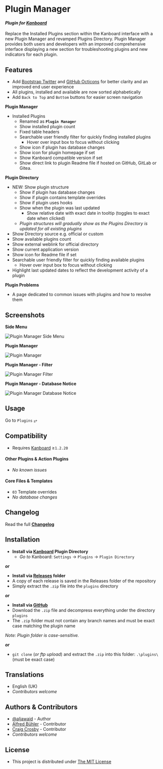 # Plugin Manager

#### _Plugin for [Kanboard](https://github.com/fguillot/kanboard "Kanboard - Kanban Project Management Software")_

Replace the Installed Plugins section within the Kanboard interface with a new Plugin Manager and revamped Plugins Directory. Plugin Manager provides both users and developers with an improved comprehensive interface displaying a new section for troubleshooting plugins and new indicators for each plugin.


Features
-------------

- Add [Bootstrap Twitter](https://icons.getbootstrap.com) and [GitHub Octicons](https://primer.style/octicons/) for better clarity and an improved end user experience
- All plugins, installed and available are now sorted alphabetically
- Add `Back to Top` and `Bottom` buttons for easier screen navigation

**Plugin Manager**
- Installed Plugins
  - Renamed as **`Plugin Manager`**
  - Show installed plugin count
  - Fixed table headers
  - Searchable user friendly filter for quickly finding installed plugins
    - Hover over input box to focus without clicking
  - Show icon if plugin has database changes
  - Show icon for plugin homepage if set
  - Show Kanboard compatible version if set
  - Show direct link to plugin Readme file if hosted on GitHub, GitLab or Gitea.

**Plugin Directory**
- NEW: Show plugin structure
  - Show if plugin has database changes
  - Show if plugin contains template overrides
  - Show if plugin uses hooks
  - Show when the plugin was last updated
    - Show relative date with exact date in tooltip (toggles to exact date when clicked)
  - _Plugin structures will gradually show as the Plugins Directory is updated for all existing plugins_
- Show Directory source e.g. official or custom
- Show available plugins count
- Show external weblink for official directory
- Show current application version
- Show icon for Readme file if set
- Searchable user friendly filter for quickly finding available plugins
    - Hover over input box to focus without clicking
- Highlight last updated dates to reflect the development activity of a plugin

**Plugin Problems**
- A page dedicated to common issues with plugins and how to resolve them

Screenshots
----------

**Side Menu**

![Plugin Manager Side Menu](../master/Screenshots/screenshot-plugin-manager-side-menu.png "Plugin Manager Side Menu")

**Plugin Manager**

![Plugin Manager](../master/Screenshots/screenshot-plugin-manager.png "Installed Plugins becomes Plugin Manager")

**Plugin Manager - Filter**

![Plugin Manager Filter](../master/Screenshots/screenshot-plugin-manager-filter.png "Plugin Manager Filter")

**Plugin Manager - Database Notice**

![Plugin Manager Database Notice](../master/Screenshots/screenshot-plugin-manager-schema-tooltip.png "Database Notice")

Usage
-------------

Go to `Plugins` &#10562;

Compatibility
-------------

- Requires [Kanboard](https://github.com/fguillot/kanboard "Kanboard - Kanban Project Management Software") ≥`1.2.20`

#### Other Plugins & Action Plugins
- _No known issues_
#### Core Files & Templates
- `03` Template overrides
- _No database changes_

Changelog
---------

Read the full [**Changelog**](../master/changelog.md "See changes")
 

Installation
------------

- **Install via [Kanboard](https://github.com/fguillot/kanboard "Kanboard - Kanban Project Management Software") Plugin Directory**
  - _Go to_ Kanboard: `Settings` -> `Plugins` -> `Plugin Directory`

**_or_**

- **Install via [Releases](../master/Releases/ "A copy of each release is saved in the folder") folder**
 - A copy of each release is saved in the Releases folder of the repository
 - Simply extract the `.zip` file into the `plugins` directory

**_or_**

- **Install via [GitHub](https://github.com/aljawaid "Find the correct plugin from the list of repositories")**
- Download the `.zip` file and decompress everything under the directory `plugins`
 - The `.zip` folder must not contain any branch names and must be exact case matching the plugin name

_Note: Plugin folder is case-sensitive._

**_or_**
- `git clone` (_or ftp upload_) and extract the `.zip` into this folder: `.\plugins\` (must be exact case)


Translations
------------

- English (UK)
- _Contributors welcome_


Authors & Contributors
----------------------

- [@aljawaid](https://github.com/aljawaid) - Author
- [Alfred Bühler](https://github.com/alfredbuehler) - Contributor
- [Craig Crosby](https://github.com/creecros) - Contributor
- _Contributors welcome_

License
-------
- This project is distributed under [The MIT License](../master/LICENSE "Read The MIT license")
